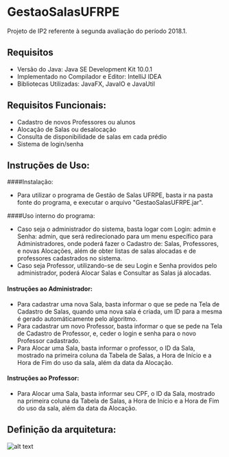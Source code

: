# GestaoSalasUFRPE
Projeto de IP2 referente à segunda avaliação do período 2018.1.

## Requisitos

- Versão do Java: Java SE Development Kit 10.0.1
- Implementado no Compilador e Editor: IntelliJ IDEA
- Bibliotecas Utilizadas: JavaFX, JavaIO e JavaUtil

## Requisitos Funcionais:

- Cadastro de novos Professores ou alunos
- Alocação de Salas ou desalocação
- Consulta de disponibilidade de salas em cada prédio
- Sistema de login/senha

## Instruções de Uso:

####Instalação:
- Para utilizar o programa de Gestão de Salas UFRPE, basta ir na pasta fonte do programa, e executar o arquivo "GestaoSalasUFRPE.jar".

####Uso interno do programa:
- Caso seja o administrador do sistema, basta logar com Login: admin e Senha: admin, que será redirecionado para um menu específico para Administradores, onde poderá fazer o Cadastro de: Salas, Professores, e novas Alocações, além de obter listas de salas alocadas e de professores cadastrados no sistema.
- Caso seja Professor, utilizando-se de seu Login e Senha providos pelo administrador, poderá Alocar Salas e Consultar as Salas já alocadas.

#### Instruções ao Administrador:
 - Para cadastrar uma nova Sala, basta informar o que se pede na Tela de Cadastro de Salas, quando uma nova sala é criada, um ID para a mesma é gerado automáticamente pelo algoritmo.
 - Para cadastrar um novo Professor, basta informar o que se pede na Tela de Cadastro de Professor, e, ceder o login e senha para o novo Professor cadastrado.
 - Para Alocar uma Sala, basta informar o professor, o ID da Sala, mostrado na primeira coluna da Tabela de Salas, a Hora de Início e a Hora de Fim do uso da sala, além da data da Alocação.
 
#### Instruções ao Professor: 
 - Para Alocar uma Sala, basta informar seu CPF, o ID da Sala, mostrado na primeira coluna da Tabela de Salas, a Hora de Início e a Hora de Fim do uso da sala, além da data da Alocação.

## Definição da arquitetura: 

![alt text](https://imgur.com/UKjap4U.png)

